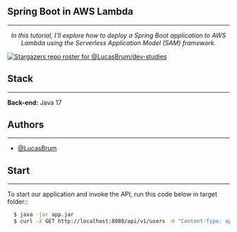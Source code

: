## Spring Boot in AWS Lambda
___
<p align="center"><i>In this tutorial, I'll explore how to deploy a Spring Boot application to AWS Lambda using the Serverless Application Model (SAM) framework.</i></p>

[![Stargazers repo roster for @LucasBrum/dev-studies](https://reporoster.com/stars/dark/LucasBrum/dev-studies)](https://github.com/LucasBrum/dev-studies/stargazers)

## Stack
___
**Back-end:** Java 17

## Authors
___
- [@LucasBrum](https://github.com/LucasBrum)

## Start 
___

To start our application and invoke the API, run this code below in target folder::
```bash
  $ java -jar app.jar
  $ curl -X GET http://localhost:8080/api/v1/users -H "Content-Type: application/json"
```
